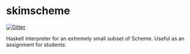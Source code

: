 # skimscheme

[![Gitter](https://badges.gitter.im/Join%20Chat.svg)](https://gitter.im/ebl4/skimscheme?utm_source=badge&utm_medium=badge&utm_campaign=pr-badge&utm_content=badge)

Haskell interpreter for an extremely small subset of Scheme. Useful as an assignment for students.
